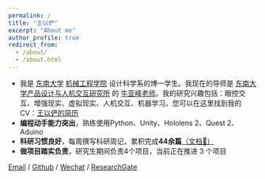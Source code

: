 ```yaml
---
permalink: /
title: "王以俨"
excerpt: "About me"
author_profile: true
redirect_from: 
  - /about/
  - /about.html
---
```


- 我是 [东南大学](https://www.seu.edu.cn) [机械工程学院](https://me.seu.edu.cn/qywzwlh.cn/domain.psp) 设计科学系的博一学生。我现在的导师是 [东南大学产品设计与人机交互研究所](https://me.seu.edu.cn/2017/0721/c1298a193075/page.htm) 的 [牛亚峰老师](https://me.seu.edu.cn/nyf_31777/list.htm)。我的研究兴趣包括：眼控交互、增强现实、虚拟现实、人机交互、机器学习。您可以在这里找到我的CV：[王以俨的简历](../assets/Curriculum_Vitae.pdf)
- **编程动手能力突出**，熟练使用Python、Unity、Hololens 2、Quest 2、Aduino
- **科研习惯良好**，每周撰写科研周记，累积完成**44余篇**[（文档🔗）](https://pan.baidu.com/s/19FohmR2SxU9_3zatfrTa5g?pwd=1556)
- **做项目踏实负责**，研究生期间负责4个项目，当前正在推进 3 个项目

[Email](wangyiyan@seu.edu.cn) / [Github](https://github.com/george-wyy) / [Wechat](../images/wechat.jpg) / [ResearchGate](https://www.researchgate.net/profile/Yiyan-Wang-7)